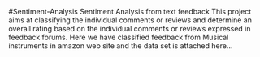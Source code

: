 #Sentiment-Analysis
Sentiment Analysis from text feedback
This project aims at classifying the individual comments or reviews and determine an overall rating based on the individual comments or reviews expressed in feedback forums.
Here we have classified feedback from Musical instruments in amazon web site and the data set is attached here...
